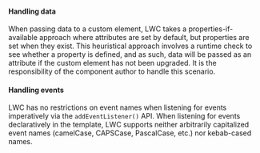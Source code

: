 <h4 id="lwc-handling-data">Handling data</h4>

When passing data to a custom element, LWC takes a properties-if-available approach where attributes
are set by default, but properties are set when they exist. This heuristical approach involves a
runtime check to see whether a property is defined, and as such, data will be passed as an attribute
if the custom element has not been upgraded. It is the responsibility of the component author to
handle this scenario.

<h4 id="lwc-handling-events">Handling events</h4>

LWC has no restrictions on event names when listening for events imperatively via the
`addEventListener()` API. When listening for events declaratively in the template, LWC supports
neither arbitrarily capitalized event names (camelCase, CAPSCase, PascalCase, etc.) nor kebab-cased
names.
